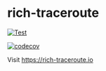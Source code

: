 # rich-traceroute

[![Test](https://github.com/pierky/rich-traceroute/actions/workflows/tests.yml/badge.svg?branch=master)](https://github.com/pierky/rich-traceroute/actions/workflows/tests.yml)

[![codecov](https://codecov.io/gh/pierky/rich-traceroute/branch/master/graph/badge.svg?token=ASJC1WPMT8)](https://codecov.io/gh/pierky/rich-traceroute)

Visit https://rich-traceroute.io
